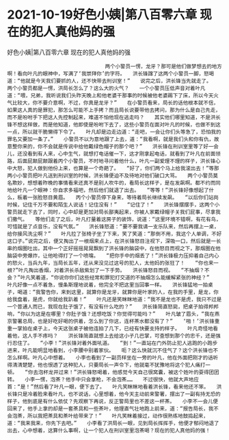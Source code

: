# 2021-10-19好色小姨|第八百零六章 现在的犯人真他妈的强



好色小姨|第八百零六章 现在的犯人真他妈的强



                
									两个小警员一愣，龙牙？那可是他们做梦想去的地方啊！看向叶凡的眼神中，写满了‘我崇拜你’的字符。　　洪长锋蹿了这两个小警员一脚，怒喝道：“他就是今天我们要抓的人，还不快带去刑训室！”　　说完之后，洪长锋当先就走了。　　两个小警员都是一愣，洪局长怎么了？这么大的火气？　　一个小警员压低声音对着叶凡道：“喂，兄弟，我听说我们头昨天晚上和他老婆干那事的时候被他老婆踢下了床，所以今天火气比较大，你不要介意啊，不过，你真是龙牙？”　　在小警员看来，局长的话他根本就不信，如果这人真的是罪犯，那怎么可能不上手拷？而且局长说要带他去拷问，那为什么是自己先走，而不是吩咐手下把这人先控制起来，难道不怕他现在逃走吗？　　其实他们哪里知道，不是洪长锋不想这样做，而是他知道，他即使是吩咐下去了，这些小警员在面对叶凡的时候，也做不到这一点，所以就干脆懒得下令了。　　叶凡却是边走边道：“走吧，一会让你们头等急了，恐怕我的罪名又要加一条了。”　　小警员不以为意地跟了上去，道：“我看啊，就是我们头和你有仇，故意整你来的，你不会就是传说中给他戴绿色帽子的那个吧？”　　洪长锋在刑训室里等了好一会儿，还没看到有人来，心中生气，就想打电话催一下，这才刚拿起电话，就看到了叶凡在前面领路，后面屁颠屁颠跟着丙个小警员，不时地寻问着他什么，叶凡一副爱理不理的样子，洪长锋心中大怒，犯人做到他份上来，也算是一个奇葩了。　　“好了，你们两个马上给我滚出去！”等那两小小警员把叶凡送到刑训室的时候，洪长锋便迫不及待地对他们破口大骂。　　两个小警员莫名欺妙，想想着昨晚的事情看来还真不是别人吹牛的，看局长这样子，是在发飙啊。都不约而同地给叶凡一个眼神：你自求多福吧，然后他们就退了出去。　　“等等！”洪长锋好像想起了什么，板着一张脸怒目黄眉。　　丙个小警员停下身来，等待着局长继续发飙。　　“以后你们站岗时候，记住千万不要和陌生人说话！记住没有！”　　“记住了！”　　洪长锋摆摆手，这两个小警员就走下去了，同时，心中却是更加对局长鄙夷起来，你被人家戴绿帽子关我们屁事，尽拿我们撒气。　　等他们走了之后，叶凡打量着这房子的装饰，说道：“这里环境不错啊，有花有鸟，可惜就是了点音乐，没有气氛。”　　洪长锋怒道：“要不要我请一支乐队来，然后再摆上一桌，给你接风洗尘啊？”　　叶凡拉了张椅子坐了下来，笑了笑道：“那倒不用，我这个人单调，不好这口子。”说完之后，便又掏出了一根烟来点上，在洪长锋怒目注视下，深吸一口，然后就是一长串的烟圈吐出，其中一个正好摇摇晃晃飘到了洪长锋的脑袋中，在他怒目而视之下，那烟圈在他脑袋中旁爆炸，让他呛得打了一个喷嚏。　　“把你手中的烟丢了！”洪长锋极力压抑着自己内心的怒火，当兵九年，当局长五年，还从来没见过这号的犯人，太他妈的张狂了！　　“你也来一根?”叶凡掏出香烟，对着洪长杀敌紫划了一下手势。　　洪长锋怒目而视。　　“不抽烟？不会？”叶凡笑着道，“你说你你们这些经常和罪犯打交道的不抽烟怎么能缓解紧张的神经？”　　叶凡好像一点不着急，慢条斯理地说着，他完全不把这里当回事一样。　　洪长锋猛地一拍桌子，喝道：“我警告你，来到这里，就算你是龙牙，就算你是叶家的人，在我的手里，是龙，你给我盘着，是虎，你就给我趴着！”　　叶凡还是笑眯眯地道：“我不是龙也不是虎，我只不过是一个普通人而已，我现在肚子饿了，有没有什么吃的？”　　洪长锋简直怒毙，把桌子拍得邦邦响，“你以为这是在哪里？你肚子饿？还想吃饭？你觉得可能吗？”　　叶凡皱了眉头，“我在燕京警署总局，也是好吃好喝的供着，怎么到了你这，连杯茶水都没有了？”　　‘啪！’洪长锋重重一掌拍在桌子上，今天这张桌子被他连拍了几下，已经有快要支持的样子。　　叶凡奇怪地看着他，这人手不疼吗？　　洪长锋简直就想上去给这小子几巴掌，可查想到那个的忠千，还是强行忍住了。　　“小李！”洪长锋对着外面吼道。　　“到！”一直站在门外防止犯人逃跑的小跑步进来，叶凡能明显地看到，小李腰中别着家伙。　　呃？这么快就沉不住气了？这个洪长锋也不怎么样啊。叶凡心中想着。　　小李也看到了一副员样坐在一旁的叶凡，他在外面把刚才的话听得清清楚楚，他也恨透了这种犯人，只要局长一声令下，他就毫不犹豫地将这个犯人痛打一顿。　　“你去泡杯龙井过来！”洪长锋怒喝着，他感觉今天自己很窝囊，被这个姓叶的耍得团团转。　　小李一愣，泡茶？他手中只会拿枪，不会泡茶……　　不过很快，他就大声地应首：“是！”然后看了叶凡一眼，便下去了。　　叶凡笑眯眯地看着洪长锋，看来他还不笨。　　洪长锋只是冷着脸来看叶凡，也不说话，心里想着，他今天主动前来警署，摆出了一副有持无恐的样子，他到底是有什么依仗？先观察下再说，反正警局里也不差这一杯茶。　　小李不一会儿便回来了，他手上拿的却是一套茶具和一些茶叶，他理直气壮地跑上前来，道：“报告局长，我不会泡茶，所以我把茶具和茶叶给带来了！”　　叶凡笑眯着接过，动作很熟练地鼓捣起来，道：“我来我来，你先下去吧。”　　小李看了洪局长一眼，见到局长挥挥手，他便才郁闷地退了出去，心中想着，这算什么事啊，让一个犯人在刑训室里泡茶喝？现在的犯人真他妈的强！


